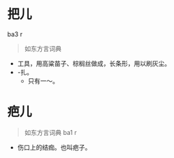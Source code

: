 # 把儿
ba3 r
> 如东方言词典
- 工具，用高粱苗子、棕榈丝做成，长条形，用以刷灰尘。
- -扎。
  - 只有一～。

# 疤儿
> 如东方言词典
ba1 r
- 伤口上的结痂。也叫疤子。
